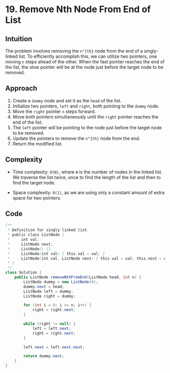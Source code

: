 # 19. Remove Nth Node From End of List

## Intuition

The problem involves removing the `n^{th}` node from the end of a singly-linked list. To efficiently accomplish this, we can utilize two pointers, one moving `n` steps ahead of the other. When the fast pointer reaches the end of the list, the slow pointer will be at the node just before the target node to be removed.

## Approach

1. Create a `dummy` node and set it as the `head` of the list.
2. Initialize two pointers, `left` and `right`, both pointing to the `dummy` node.
3. Move the `right` pointer `n` steps forward.
4. Move both pointers simultaneously until the `right` pointer reaches the end of the list.
5. The `left` pointer will be pointing to the node just before the target node to be removed.
6. Update the pointers to remove the `n^{th}` node from the end.
7. Return the modified list.

## Complexity

- Time complexity: `O(N)`, where `N` is the number of nodes in the linked list. We traverse the list twice, once to find the length of the list and then to find the target node.

- Space complexity: `O(1)`, as we are using only a constant amount of extra space for two pointers.

## Code

```java
/**
 * Definition for singly-linked list.
 * public class ListNode {
 *     int val;
 *     ListNode next;
 *     ListNode() {}
 *     ListNode(int val) { this.val = val; }
 *     ListNode(int val, ListNode next) { this.val = val; this.next = next; }
 * }
 */
class Solution {
    public ListNode removeNthFromEnd(ListNode head, int n) {
        ListNode dummy = new ListNode(0);
        dummy.next = head;
        ListNode left = dummy;
        ListNode right = dummy;

        for (int i = 0; i <= n; i++) {
            right = right.next;
        }

        while (right != null) {
            left = left.next;
            right = right.next;
        }

        left.next = left.next.next;

        return dummy.next;
    }
}
```
